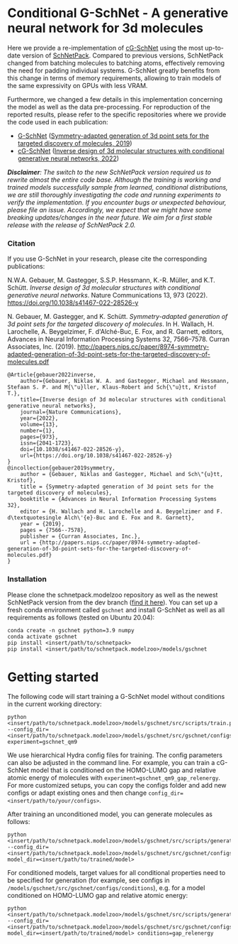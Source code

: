 # Conditional G-SchNet - A generative neural network for 3d molecules

Here we provide a re-implementation of [cG-SchNet](https://www.nature.com/articles/s41467-022-28526-y) using the most up-to-date version of [SchNetPack](https://github.com/atomistic-machine-learning/schnetpack/tree/dev).
Compared to previous versions, SchNetPack changed from batching molecules to batching atoms, effectively removing the need for padding individual systems.
G-SchNet greatly benefits from this change in terms of memory requirements, allowing to train models of the same expressivity on GPUs with less VRAM.

Furthermore, we changed a few details in this implementation concerning the model as well as the data pre-processing. For reproduction of the reported results, please refer to the specific repositories where we provide the code used in each publication:
-  [G-SchNet](https://github.com/atomistic-machine-learning/G-SchNet) ([Symmetry-adapted generation of 3d point sets for the targeted discovery of molecules, 2019](http://papers.nips.cc/paper/8974-symmetry-adapted-generation-of-3d-point-sets-for-the-targeted-discovery-of-molecules))
- [cG-SchNet](https://github.com/atomistic-machine-learning/cG-SchNet) ([Inverse design of 3d molecular structures with conditional generative neural networks, 2022](https://www.nature.com/articles/s41467-022-28526-y))

_**Disclaimer**: The switch to the new SchNetPack version required us to rewrite almost the entire code base. Although the training is working and trained models successfully sample from learned, conditional distributions, we are still thoroughly investigating the code and running experiments to verify the implementation. If you encounter bugs or unexpected behaviour, please file an issue. Accordingly, we expect that we might have some breaking updates/changes in the near future. We aim for a first stable release with the release of SchNetPack 2.0._

### Citation

If you use G-SchNet in your research, please cite the corresponding publications:

N.W.A. Gebauer, M. Gastegger, S.S.P. Hessmann, K.-R. Müller, and K.T. Schütt. _Inverse design of 3d molecular structures with conditional generative neural networks_. Nature Communications 13, 973 (2022). https://doi.org/10.1038/s41467-022-28526-y

N. Gebauer, M. Gastegger, and K. Schütt. _Symmetry-adapted generation of 3d point sets for the targeted discovery of molecules_. In H. Wallach, H. Larochelle, A. Beygelzimer, F. d'Alché-Buc, E. Fox, and R. Garnett, editors, Advances in Neural Information Processing Systems 32, 7566–7578. Curran Associates, Inc. (2019). http://papers.nips.cc/paper/8974-symmetry-adapted-generation-of-3d-point-sets-for-the-targeted-discovery-of-molecules.pdf

    @Article{gebauer2022inverse,
        author={Gebauer, Niklas W. A. and Gastegger, Michael and Hessmann, Stefaan S. P. and M{\"u}ller, Klaus-Robert and Sch{\"u}tt, Kristof T.},
        title={Inverse design of 3d molecular structures with conditional generative neural networks},
        journal={Nature Communications},
        year={2022},
        volume={13},
        number={1},
        pages={973},
        issn={2041-1723},
        doi={10.1038/s41467-022-28526-y},
        url={https://doi.org/10.1038/s41467-022-28526-y}
    }
    @incollection{gebauer2019symmetry,
        author = {Gebauer, Niklas and Gastegger, Michael and Sch\"{u}tt, Kristof},
        title = {Symmetry-adapted generation of 3d point sets for the targeted discovery of molecules},
        booktitle = {Advances in Neural Information Processing Systems 32},
        editor = {H. Wallach and H. Larochelle and A. Beygelzimer and F. d\textquotesingle Alch\'{e}-Buc and E. Fox and R. Garnett},
        year = {2019},
        pages = {7566--7578},
        publisher = {Curran Associates, Inc.},
        url = {http://papers.nips.cc/paper/8974-symmetry-adapted-generation-of-3d-point-sets-for-the-targeted-discovery-of-molecules.pdf}
    }

### Installation

Please clone the schnetpack.modelzoo repository as well as the newest SchNetPack version from the dev branch ([find it here](https://github.com/atomistic-machine-learning/schnetpack/tree/dev)).
You can set up a fresh conda environment called `gschnet` and install G-SchNet as well as all requirements as follows (tested on Ubuntu 20.04):

```
conda create -n gschnet python=3.9 numpy
conda activate gschnet
pip install <insert/path/to/schnetpack>
pip install <insert/path/to/schnetpack.modelzoo>/models/gschnet
```


# Getting started

The following code will start training a G-SchNet model without conditions in the current working directory:

```
python <insert/path/to/schnetpack.modelzoo>/models/gschnet/src/scripts/train.py --config_dir=<insert/path/to/schnetpack.modelzoo>/models/gschnet/src/gschnet/configs experiment=gschnet_qm9
```

We use hierarchical Hydra config files for training. The config parameters can also be adjusted in the command line. For example, you can train a cG-SchNet model that is conditioned on the HOMO-LUMO gap and relative atomic energy of molecules with `experiment=gschnet_qm9_gap_relenergy`. For more customized setups, you can copy the configs folder and add new configs or adapt existing ones and then change `config_dir=<insert/path/to/your/configs>`.

After training an unconditioned model, you can generate molecules as follows:

```
python <insert/path/to/schnetpack.modelzoo>/models/gschnet/src/scripts/generate.py --config_dir=<insert/path/to/schnetpack.modelzoo>/models/gschnet/src/gschnet/configs model_dir=<insert/path/to/trained/model>
```

For conditioned models, target values for all conditional properties need to be specified for generation (for example, see configs in `/models/gschnet/src/gschnet/configs/conditions`), e.g. for a model conditioned on HOMO-LUMO gap and relative atomic energy:

```
python <insert/path/to/schnetpack.modelzoo>/models/gschnet/src/scripts/generate.py --config_dir=<insert/path/to/schnetpack.modelzoo>/models/gschnet/src/gschnet/configs model_dir=<insert/path/to/trained/model> conditions=gap_relenergy
```
